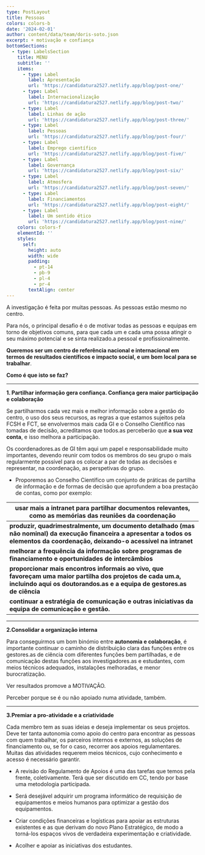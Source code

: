 ```yaml
---
type: PostLayout
title: Pessoas
colors: colors-b
date: '2024-02-01'
author: content/data/team/doris-soto.json
excerpt: + motivação e confiança
bottomSections:
  - type: LabelsSection
    title: MENU
    subtitle: ''
    items:
      - type: Label
        label: Apresentação
        url: 'https://candidatura2527.netlify.app/blog/post-one/'
      - type: Label
        label: Internacionalização
        url: 'https://candidatura2527.netlify.app/blog/post-two/'
      - type: Label
        label: Linhas de ação
        url: 'https://candidatura2527.netlify.app/blog/post-three/'
      - type: Label
        label: Pessoas
        url: 'https://candidatura2527.netlify.app/blog/post-four/'
      - type: Label
        label: Emprego científico
        url: 'https://candidatura2527.netlify.app/blog/post-five/'
      - type: Label
        label: Governança
        url: 'https://candidatura2527.netlify.app/blog/post-six/'
      - type: Label
        label: Atmosfera
        url: 'https://candidatura2527.netlify.app/blog/post-seven/'
      - type: Label
        label: Financiamentos
        url: 'https://candidatura2527.netlify.app/blog/post-eight/'
      - type: Label
        label: Um sentido ético
        url: 'https://candidatura2527.netlify.app/blog/post-nine/'
    colors: colors-f
    elementId: ''
    styles:
      self:
        height: auto
        width: wide
        padding:
          - pt-14
          - pb-9
          - pl-4
          - pr-4
        textAlign: center
---
```

A investigação é feita por muitas pessoas. As pessoas estão mesmo no centro.

Para nós, o principal desafio é o de motivar todas as pessoas e equipas em torno de objetivos comuns, para que cada um e cada uma possa atingir o seu máximo potencial e se sinta realizado.a pessoal e profissionalmente. 

**Queremos ser um centro de referência nacional e internacional em termos de resultados científicos e impacto social, e um** **bom local para se trabalhar**.

**Como é que isto se faz?**

***

**1. Partilhar informação gera confiança. Confiança gera maior participação e colaboração**

Se partilharmos cada vez mais e melhor informação sobre a gestão do centro, o uso dos seus recursos, as regras a que estamos sujeitos pela FCSH e FCT, se envolvermos mais cada GI e o Conselho Científico nas tomadas de decisão, acreditamos que todos.as perceberão que **a sua voz conta**, e isso melhora a participação. 

Os coordenadores.as de GI têm aqui um papel e responsabilidade muito importantes, devendo reunir com todos os membros do seu grupo o mais regularmente possível para os colocar a par de todas as decisões e representar, na coordenação, as perspetivas do grupo.

*   Proporemos ao Conselho Científico um conjunto de práticas de partilha de informação e de formas de decisão que aprofundem a boa prestação de contas, como por exemplo:

| **usar mais a intranet para partilhar documentos relevantes, como as memórias das reuniões da coordenação**                                                                          |
| ------------------------------------------------------------------------------------------------------------------------------------------------------------------------------------ |
| **produzir, quadrimestralmente, um documento detalhado (mas não nominal) da execução financeira a apresentar a todos os elementos da coordenação, deixando-o acessível na intranet** |
| **melhorar a frequência da informação sobre programas de financiamento e oportunidades de intercâmbios**                                                                             |
| **proporcionar mais encontros informais ao vivo, que favoreçam uma maior partilha dos projetos de cada um.a, incluindo aqui os doutorandos.as e a equipa de gestores.as de ciência** |
| **continuar a estratégia de comunicação e outras iniciativas da equipa de comunicação e gestão.**                                                                                    |

***

**2.Consolidar a organização interna**

Para conseguirmos um bom binómio entre **autonomia e colaboração**, é importante continuar o caminho de distribuição clara das funções entre os gestores.as de ciência com diferentes funções bem partilhadas, e de comunicação destas funções aos investigadores.as e estudantes, com meios técnicos adequados, instalações melhoradas, e menor burocratização.

Ver resultados promove a MOTIVAÇÃO.

Perceber porque se é ou não apoiado numa atividade, também.

***

**3.Premiar a pro-atividade e a criatividade**

Cada membro tem as suas ideias e deseja implementar os seus projetos. Deve ter tanta autonomia como apoio do centro para encontrar as pessoas com quem trabalhar, os parceiros internos e externos, as soluções de financiamento ou, se for o caso, recorrer aos apoios regulamentares. Muitas das atividades requerem meios técnicos, cujo conhecimento e acesso é necessário garantir.

*   A revisão do Regulamento de Apoios é uma das tarefas que temos pela frente, coletivamente. Terá que ser discutido em CC, tendo por base uma metodologia participada.

*   Será desejável adquirir um programa informático de requisição de equipamentos e meios humanos para optimizar a gestão dos equipamentos.

*   Criar condições financeiras e logísticas para apoiar as estruturas existentes e as que derivam do novo Plano Estratégico, de modo a torná-los espaços vivos de verdadeira experimentação e criatividade.

*   Acolher e apoiar as iniciativas dos estudantes.

